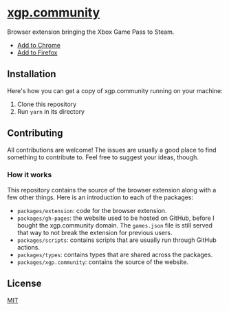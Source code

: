 # [xgp.community](https://xgp.community)

Browser extension bringing the Xbox Game Pass to Steam.

- [Add to Chrome](https://chrome.google.com/webstore/detail/included-with-xbox-game-p/acohddgjcjfelbhaodiebiabljoadldk)
- [Add to Firefox](https://addons.mozilla.org/addon/included-with-xbox-game-pass/)

## Installation

Here's how you can get a copy of xgp.community running on your machine:

1. Clone this repository
2. Run `yarn` in its directory

## Contributing

All contributions are welcome!
The issues are usually a good place to find something to contribute to.
Feel free to suggest your ideas, though.

### How it works

This repository contains the source of the browser extension along with a few other things.
Here is an introduction to each of the packages:

- `packages/extension`: code for the browser extension.
- `packages/gh-pages`: the website used to be hosted on GitHub, before I bought the xgp.community domain. The `games.json` file is still served that way to not break the extension for previous users.
- `packages/scripts`: contains scripts that are usually run through GitHub actions.
- `packages/types`: contains types that are shared across the packages.
- `packages/xgp.community`: contains the source of the website.

## License

[MIT](LICENSE)
